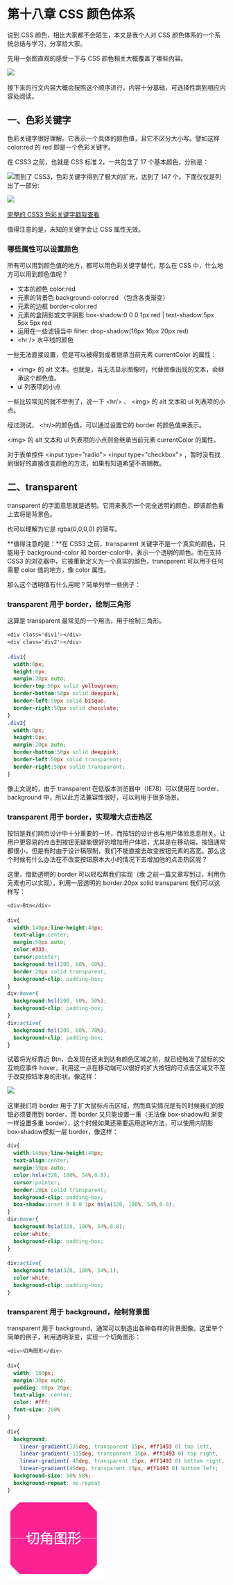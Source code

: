 # 第十八章 CSS 颜色体系

说到 CSS 颜色，相比大家都不会陌生，本文是我个人对 CSS 颜色体系的一个系统总结与学习，分享给大家。

先用一张图直观的感受一下与 CSS 颜色相关大概覆盖了哪些内容。

![](http://images2015.cnblogs.com/blog/608782/201606/608782-20160628102556546-1962104922.png)

接下来的行文内容大概会按照这个顺序进行，内容十分基础，可选择性跳到相应内容处阅读。

## 一、色彩关键字

色彩关键字很好理解。它表示一个具体的颜色值，且它不区分大小写。譬如这样 color:red 的 red 即是一个色彩关键字。

在 CSS3 之前，也就是 CSS 标准 2，一共包含了 17 个基本颜色，分别是：

![](http://images2015.cnblogs.com/blog/608782/201606/608782-20160628102620374-2108376967.jpg)而到了 CSS3，色彩关键字得到了极大的扩充，达到了 147 个。下面仅仅是列出了一部分:

![](http://images2015.cnblogs.com/blog/608782/201606/608782-20160628102630812-127687153.jpg)

[完整的 CSS3 色彩关键字戳我查看](http://sbco.cc/demo/color/html/)

值得注意的是，未知的关键字会让 CSS 属性无效。

### 哪些属性可以设置颜色

所有可以用到颜色值的地方，都可以用色彩关键字替代，那么在 CSS 中，什么地方可以用到颜色值呢？

* 文本的颜色 color:red
* 元素的背景色 background-color:red （包含各类渐变）
* 元素的边框 border-color:red
* 元素的盒阴影或文字阴影 box-shadow:0 0 0 1px red \| text-shadow:5px 5px 5px red
* 运用在一些滤镜当中 filter: drop-shadow\(16px 16px 20px red\)
* &lt;hr /&gt; 水平线的颜色

一些无法直接设置，但是可以被得到或者继承当前元素 currentColor 的属性：

* &lt;img&gt; 的 alt 文本。也就是，当无法显示图像时，代替图像出现的文本，会继承这个颜色值。
* ul 列表项的小点

一些比较常见的就不举例了，说一下 &lt;hr/&gt; 、 &lt;img&gt; 的 alt 文本和 ul 列表项的小点。

经过测试， &lt;hr/&gt;的颜色值，可以通过设置它的 border 的颜色值来表示。

&lt;img&gt; 的 alt 文本和 ul 列表项的小点则会继承当前元素 currentColor 的属性。

对于表单控件 &lt;input type="radio"&gt; &lt;input type="checkbox"&gt; ，暂时没有找到很好的直接改变颜色的方法，如果有知道希望不吝赐教。

## 二、transparent

transparent 的字面意思就是透明。它用来表示一个完全透明的颜色，即该颜色看上去将是背景色。

也可以理解为它是 rgba\(0,0,0,0\) 的简写。

**值得注意的是：**在 CSS3 之前，transparent 关键字不是一个真实的颜色，只能用于 background-color 和 border-color中，表示一个透明的颜色。而在支持 CSS3 的浏览器中，它被重新定义为一个真实的颜色，transparent 可以用于任何需要 color 值的地方，像 color 属性。

那么这个透明值有什么用呢？简单列举一些例子：

### **transparent 用于 border，绘制三角形**

这算是 transparent 最常见的一个用法，用于绘制三角形。

```css
<div class='div1'></div>
<div class='div2'></div>

.div1{
  width:0px;
  height:0px;
  margin:20px auto;
  border-top:50px solid yellowgreen;
  border-bottom:50px solid deeppink;
  border-left:50px solid bisque;
  border-right:50px solid chocolate;
}
.div2{
  width:0px;
  height:0px;
  margin:20px auto;
  border-bottom:50px solid deeppink;
  border-left:50px solid transparent;
  border-right:50px solid transparent;
}
```

像上文说的，由于 transparent 在低版本浏览器中（IE78）可以使用在 border、background 中，所以此方法兼容性很好，可以利用于很多场景。

### transparent 用于 border，实现增大点击热区

按钮是我们网页设计中十分重要的一环，而按钮的设计也与用户体验息息相关。让用户更容易的点击到按钮无疑能很好的增加用户体验，尤其是在移动端，按钮通常都很小，但是有时由于设计稿限制，我们不能直接去改变按钮元素的高宽。那么这个时候有什么办法在不改变按钮原本大小的情况下去增加他的点击热区呢？

这里，借助透明的 border 可以轻松帮我们实现（我 之前一篇文章写到过，利用伪元素也可以实现），利用一层透明的 border:20px solid transparent 我们可以这样写：

```css
<div>Btn</div>

div{
  width:140px;line-height:48px;
  text-align:center;
  margin:50px auto;
  color:#333;
  cursor:pointer;
  background:hsl(200, 60%, 60%);
  border:20px solid transparent;
  background-clip: padding-box;
}
div:hover{
  background:hsl(200, 60%, 50%);
  background-clip: padding-box;
}
div:active{
  background:hsl(200, 60%, 70%);
  background-clip: padding-box;
}
```

试着将光标靠近 Btn，会发现在还未到达有颜色区域之前，就已经触发了鼠标的交互响应事件 hover，利用这一点在移动端可以很好的扩大按钮的可点击区域又不至于改变按钮本身的形状。像这样：

![](http://images2015.cnblogs.com/blog/608782/201605/608782-20160527112625428-906375003.gif)

这里我们将 border 用于了扩大鼠标点击区域，然而真实情况是有的时候我们的按钮必须要用到 border，而 border 又只能设置一重（无法像 box-shadow和 渐变一样设置多重 border），这个时候如果还需要运用这种方法，可以使用内阴影 box-shadow模拟一层 border，像这样：

```css
div{
  width:140px;line-height:48px;
  text-align:center;
  margin:50px auto;
  color:hsla(328, 100%, 54%,0.8);
  cursor:pointer;
  border:20px solid transparent;
  background-clip: padding-box;
  box-shadow:inset 0 0 0 1px hsla(328, 100%, 54%,0.8);
}
div:hover{
  background:hsla(328, 100%, 54%,0.8);
  color:white;
  background-clip: padding-box;
}

div:active{
  background:hsla(328, 100%, 54%,1);
  color:white;
  background-clip: padding-box;
}
```

### transparent 用于 background，绘制背景图

transparent 用于 background，通常可以制造出各种各样的背景图像。这里举个简单的例子，利用透明渐变，实现一个切角图形：

```css
<div>切角图形</div>

div{
  width: 160px;
  margin:30px auto;
  padding: 60px 20px;
  text-align: center;
  color: #fff;
  font-size: 200%
}
        
div{
  background: 
    linear-gradient(135deg, transparent 15px, #ff1493 0) top left, 
    linear-gradient(-135deg, transparent 15px, #ff1493 0) top right,
    linear-gradient(-45deg, transparent 15px, #ff1493 0) bottom right,
    linear-gradient(45deg, transparent 15px, #ff1493 0) bottom left;
  background-size: 50% 50%;
  background-repeat: no-repeat
}
```

![](/assets/import2.png)











